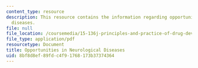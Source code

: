 ```yaml
---
content_type: resource
description: This resource contains the information regarding opportunities in neurological
  diseases.
file: null
file_location: /coursemedia/15-136j-principles-and-practice-of-drug-development-fall-2013/8bf8d8ef89fdc4f91768173b37374364_MIT15_136JF13_Opp_Neuro_Dis.pdf
file_type: application/pdf
resourcetype: Document
title: Opportunities in Neurological Diseases
uid: 8bf8d8ef-89fd-c4f9-1768-173b37374364
---
```

